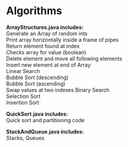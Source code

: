 # Algorithms
  
**ArrayStructures.java includes:**  
Generate an Array of random ints  
Print array horizontally inside a frame of pipes  
Return element found at index  
Checks array for value (boolean)  
Delete element and move all following elements  
Insert new element at end of Array  
Linear Search  
Bubble Sort (descending)  
Bubble Sort (ascending)  
Swap values at two indexes
Binary Search  
Selection Sort  
Insertion Sort

**QuickSort.java includes:**  
Quick sort and partitioning code  

**StackAndQueue.java includes:**  
Stacks, Queues
